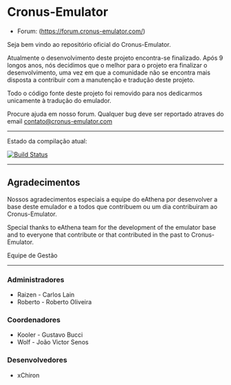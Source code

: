 ﻿Cronus-Emulator
===============

* Forum: (https://forum.cronus-emulator.com/)

Seja bem vindo ao repositório oficial do Cronus-Emulator.

Atualmente o desenvolvimento deste projeto encontra-se finalizado. Após 9 longos anos, nós decidimos que o melhor para o projeto era finalizar o desenvolvimento, uma vez em que a comunidade não se encontra mais disposta a contribuir com a manutenção e tradução deste projeto.


Todo o código fonte deste projeto foi removido para nos dedicarmos unicamente à tradução do emulador.


Procure ajuda em nosso forum. Qualquer bug deve ser reportado atraves do email contato@cronus-emulator.com



--------------
Estado da compilação atual:

[![Build Status](https://travis-ci.org/Cronus-Emulator/Cronus.png?branch=master)](https://travis-ci.org/Cronus-Emulator/Cronus)

--------------
Agradecimentos
--------------
Nossos agradecimentos especiais a equipe do eAthena por desenvolver a base deste emulador e a todos que contribuem ou um dia contribuiram ao Cronus-Emulator.

Special thanks to eAthena team for the development of the emulator base and to everyone that contribute or that contributed in the past to Cronus-Emulator.


Equipe de Gestão

------
### Administradores
- Raizen	- Carlos Lain
- Roberto	- Roberto Oliveira

### Coordenadores
- Kooler	- Gustavo Bucci
- Wolf		- João Victor Senos

### Desenvolvedores
- xChiron
